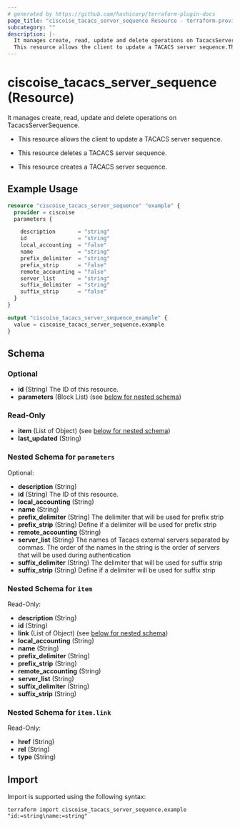 ```yaml
---
# generated by https://github.com/hashicorp/terraform-plugin-docs
page_title: "ciscoise_tacacs_server_sequence Resource - terraform-provider-ciscoise"
subcategory: ""
description: |-
  It manages create, read, update and delete operations on TacacsServerSequence.
  This resource allows the client to update a TACACS server sequence.This resource deletes a TACACS server sequence.This resource creates a TACACS server sequence.
---
```


# ciscoise_tacacs_server_sequence (Resource)

It manages create, read, update and delete operations on TacacsServerSequence.

- This resource allows the client to update a TACACS server sequence.

- This resource deletes a TACACS server sequence.

- This resource creates a TACACS server sequence.

## Example Usage

```terraform
resource "ciscoise_tacacs_server_sequence" "example" {
  provider = ciscoise
  parameters {

    description       = "string"
    id                = "string"
    local_accounting  = "false"
    name              = "string"
    prefix_delimiter  = "string"
    prefix_strip      = "false"
    remote_accounting = "false"
    server_list       = "string"
    suffix_delimiter  = "string"
    suffix_strip      = "false"
  }
}

output "ciscoise_tacacs_server_sequence_example" {
  value = ciscoise_tacacs_server_sequence.example
}
```

<!-- schema generated by tfplugindocs -->
## Schema

### Optional

- **id** (String) The ID of this resource.
- **parameters** (Block List) (see [below for nested schema](#nestedblock--parameters))

### Read-Only

- **item** (List of Object) (see [below for nested schema](#nestedatt--item))
- **last_updated** (String)

<a id="nestedblock--parameters"></a>
### Nested Schema for `parameters`

Optional:

- **description** (String)
- **id** (String) The ID of this resource.
- **local_accounting** (String)
- **name** (String)
- **prefix_delimiter** (String) The delimiter that will be used for prefix strip
- **prefix_strip** (String) Define if a delimiter will be used for prefix strip
- **remote_accounting** (String)
- **server_list** (String) The names of Tacacs external servers separated by commas.
The order of the names in the string is the order of servers that will be used during authentication
- **suffix_delimiter** (String) The delimiter that will be used for suffix strip
- **suffix_strip** (String) Define if a delimiter will be used for suffix strip


<a id="nestedatt--item"></a>
### Nested Schema for `item`

Read-Only:

- **description** (String)
- **id** (String)
- **link** (List of Object) (see [below for nested schema](#nestedobjatt--item--link))
- **local_accounting** (String)
- **name** (String)
- **prefix_delimiter** (String)
- **prefix_strip** (String)
- **remote_accounting** (String)
- **server_list** (String)
- **suffix_delimiter** (String)
- **suffix_strip** (String)

<a id="nestedobjatt--item--link"></a>
### Nested Schema for `item.link`

Read-Only:

- **href** (String)
- **rel** (String)
- **type** (String)

## Import

Import is supported using the following syntax:

```shell
terraform import ciscoise_tacacs_server_sequence.example "id:=string\name:=string"
```
